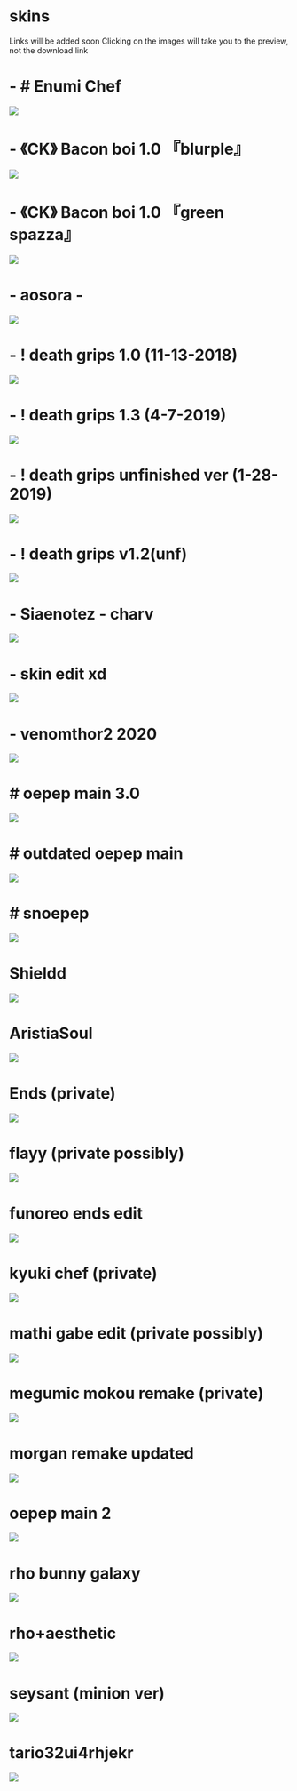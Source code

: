 # skins
Links will be added soon
Clicking on the images will take you to the preview, not the download link

# -          # Enumi Chef
<img src="https://i.imgur.com/rC7PV7r.jpg"/>

# -         《CK》 Bacon boi 1.0 『blurple』
<img src="https://i.imgur.com/rYJ0WrK.jpg"/>

# -         《CK》 Bacon boi 1.0 『green spazza』
<img src="https://i.imgur.com/fCzOEKd.jpg"/>

# - aosora -
<img src="https://i.imgur.com/zX5yIr3.jpg"/>

# - ! death grips 1.0 (11-13-2018)
<img src="https://i.imgur.com/csSsDyo.jpg"/>

# - ! death grips 1.3 (4-7-2019)
<img src="https://i.imgur.com/BMCSsCS.jpg"/>

# - ! death grips unfinished ver (1-28-2019)
<img src="https://i.imgur.com/Wwi0mLL.jpg"/>

# - ! death grips v1.2(unf)
<img src="https://i.imgur.com/LTPFFz4.jpg"/>

# - Siaenotez - charv
<img src="https://i.imgur.com/JablI5d.jpg"/>

# - skin edit xd
<img src="https://i.imgur.com/SaGBHd7.jpg"/>

# - venomthor2 2020
<img src="https://i.imgur.com/MeC56sE.jpg"/>

# # oepep main 3.0
<img src="https://i.imgur.com/61RBfi9.jpg"/>

# # outdated oepep main
<img src="https://i.imgur.com/35pVtF0.jpg"/>

# # snoepep
<img src="https://i.imgur.com/7oSFT9P.jpg"/>

# Shieldd
<img src="https://i.imgur.com/PK8C64O.jpg"/>

# AristiaSoul
<img src="https://i.imgur.com/dhGzcRm.jpg"/>

# Ends (private)
<img src="https://i.imgur.com/XiSzcSq.jpg"/>

# flayy (private possibly)
<img src="https://i.imgur.com/cHq4wVx.jpg"/>

# funoreo ends edit
<img src="https://i.imgur.com/x36khhB.jpg"/>

# kyuki chef (private)
<img src="https://i.imgur.com/isFoLrw.jpg"/>

# mathi gabe edit (private possibly)
<img src="https://i.imgur.com/ukn4CqC.jpg"/>

# megumic mokou remake (private)
<img src="https://i.imgur.com/sWPqrKB.jpg"/>

# morgan remake updated
<img src="https://i.imgur.com/BBhG4Be.jpg"/>

# oepep main 2
<img src="https://i.imgur.com/dkshXLW.jpg"/>

# rho bunny galaxy
<img src="https://i.imgur.com/pLIw30x.jpg"/>

# rho+aesthetic
<img src="https://i.imgur.com/rjlEKCP.jpg"/>

# seysant (minion ver)
<img src="https://i.imgur.com/HHPwED7.jpg"/>

# tario32ui4rhjekr
<img src="https://i.imgur.com/1VDinlr.jpg"/>
